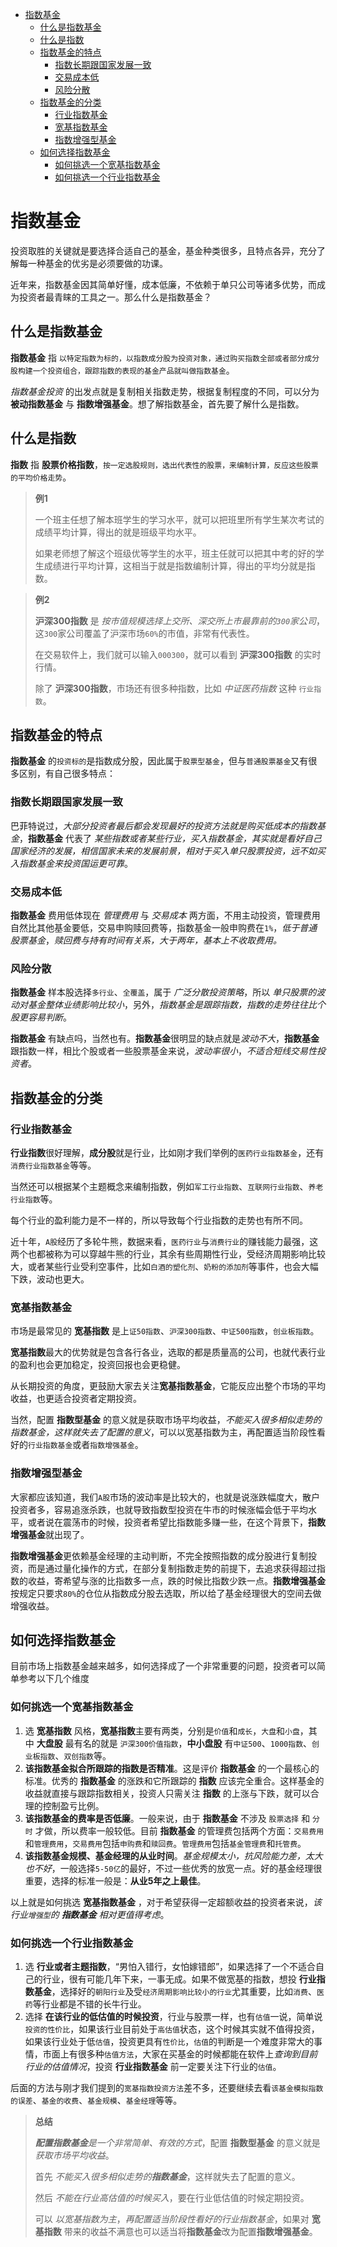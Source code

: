 - [指数基金](#指数基金)
  - [什么是指数基金](#什么是指数基金)
  - [什么是指数](#什么是指数)
  - [指数基金的特点](#指数基金的特点)
    - [指数长期跟国家发展一致](#指数长期跟国家发展一致)
    - [交易成本低](#交易成本低)
    - [风险分散](#风险分散)
  - [指数基金的分类](#指数基金的分类)
    - [行业指数基金](#行业指数基金)
    - [宽基指数基金](#宽基指数基金)
    - [指数增强型基金](#指数增强型基金)
  - [如何选择指数基金](#如何选择指数基金)
    - [如何挑选一个宽基指数基金](#如何挑选一个宽基指数基金)
    - [如何挑选一个行业指数基金](#如何挑选一个行业指数基金)

# 指数基金

投资取胜的关键就是要选择合适自己的基金，基金种类很多，且特点各异，充分了解每一种基金的优劣是必须要做的功课。

近年来，指数基金因其简单好懂，成本低廉，不依赖于单只公司等诸多优势，而成为投资者最青睐的工具之一。那么什么是指数基金？

## 什么是指数基金

**指数基金** 指 `以特定指数为标的，以指数成分股为投资对象，通过购买指数全部或者部分成分股构建一个投资组合，跟踪指数的表现的基金产品就叫做指数基金`。

*指数基金投资* 的出发点就是复制相关指数走势，根据复制程度的不同，可以分为 **被动指数基金** 与 **指数增强基金**。想了解指数基金，首先要了解什么是指数。

## 什么是指数

**指数** 指 **股票价格指数**，`按一定选股规则，选出代表性的股票，来编制计算，反应这些股票的平均价格走势`。

> **例1**
>
> 一个班主任想了解本班学生的学习水平，就可以把班里所有学生某次考试的成绩平均计算，得出的就是班级平均水平。
>
> 如果老师想了解这个班级优等学生的水平，班主任就可以把其中考的好的学生成绩进行平均计算，这相当于就是指数编制计算，得出的平均分就是指数。

> **例2**
>
> **沪深300指数** 是 *按市值规模选择上交所、深交所上市最靠前的`300`家公司*，这`300`家公司覆盖了沪深市场`60%`的市值，非常有代表性。
>
> 在交易软件上，我们就可以输入`000300`，就可以看到 **沪深300指数** 的实时行情。
>
> 除了 **沪深300指数**，市场还有很多种指数，比如 *中证医药指数* 这种 `行业指数`。

## 指数基金的特点

**指数基金** 的`投资标的`是指数成分股，因此属于`股票型基金`，但与`普通股票基金`又有很多区别，有自己很多特点：

### 指数长期跟国家发展一致

巴菲特说过，*大部分投资者最后都会发现最好的投资方法就是购买低成本的指数基金*，**指数基金** 代表了 *某些指数或者某些行业，买入指数基金，其实就是看好自己国家经济的发展，相信国家未来的发展前景，相对于买入单只股票投资，远不如买入指数基金来投资国运更可靠*。

### 交易成本低

**指数基金** 费用低体现在 *管理费用* 与 *交易成本* 两方面，不用主动投资，管理费用自然比其他基金要低，交易申购赎回费等，指数基金一般申购费在`1%`，*低于普通股票基金*，*赎回费与持有时间有关系，大于两年，基本上不收取费用。*

### 风险分散

**指数基金** 样本股选择`多行业`、`全覆盖`，属于 *广泛分散投资策略*，所以 *单只股票的波动对基金整体业绩影响比较小*，另外，*指数基金是跟踪指数，指数的走势往往比个股更容易判断*。

**指数基金** 有缺点吗，当然也有。**指数基金**很明显的缺点就是*波动不大*，**指数基金**跟指数一样，相比个股或者一些股票基金来说，*波动率很小*，*不适合短线交易性投资者*。

## 指数基金的分类

### 行业指数基金

**行业指数**很好理解，**成分股**就是行业，比如刚才我们举例的`医药行业指数基金`，还有`消费行业指数基金`等等。

当然还可以根据某个主题概念来编制指数，例如`军工行业指数`、`互联网行业指数`、`养老行业指数`等。

每个行业的盈利能力是不一样的，所以导致每个行业指数的走势也有所不同。

近十年，`A股`经历了多轮牛熊，数据来看，`医药行业`与`消费行业`的赚钱能力最强，这两个也都被称为可以穿越牛熊的行业，其余有些周期性行业，受经济周期影响比较大，或者某些行业受利空事件，比如`白酒的塑化剂`、`奶粉的添加剂`等事件，也会大幅下跌，波动也更大。

### 宽基指数基金

市场是最常见的 **宽基指数** 是上`证50指数`、`沪深300指数`、`中证500指数`，`创业板指数`。

**宽基指数**最大的优势就是包含各行各业，选取的都是质量高的公司，也就代表行业的盈利也会更加稳定，投资回报也会更稳健。

从长期投资的角度，更鼓励大家去关注**宽基指数基金**，它能反应出整个市场的平均收益，也更适合投资者定期投资。

当然，配置 **指数型基金** 的意义就是获取市场平均收益，*不能买入很多相似走势的指数基金，这样就失去了配置的意义*，可以以宽基指数为主，再配置适当阶段性看好的`行业指数基金`或者`指数增强基金`。

### 指数增强型基金

大家都应该知道，我们`A股`市场的波动率是比较大的，也就是说涨跌幅度大，散户投资者多，容易追涨杀跌，也就导致指数型投资在牛市的时候涨幅会低于平均水平，或者说在震荡市的时候，投资者希望比指数能多赚一些，在这个背景下，**指数增强基金**就出现了。

**指数增强基金**更依赖基金经理的主动判断，不完全按照指数的成分股进行复制投资，而是通过量化操作的方式，在部分复制指数走势的前提下，去追求获得超过指数的收益，寄希望与涨的比指数多一点，跌的时候比指数少跌一点。**指数增强基金** 按规定只要求`80%`的仓位从指数成分股去选取，所以给了基金经理很大的空间去做增强收益。

## 如何选择指数基金

目前市场上指数基金越来越多，如何选择成了一个非常重要的问题，投资者可以简单参考以下几个维度

### 如何挑选一个宽基指数基金

1. 选 **宽基指数** 风格，**宽基指数**主要有两类，分别是`价值`和`成长`，`大盘`和`小盘`，其中 **大盘股** 最有名的就是 `沪深300价值指数`，**中小盘股** 有`中证500`、`1000指数`、`创业板指数`、`双创指数`等。
2. **该指数基金拟合所跟踪的指数是否精准**。这是评价 **指数基金** 的一个最核心的标准。优秀的 **指数基金** 的涨跌和它所跟踪的 **指数** 应该完全重合。这样基金的收益就直接与跟踪指数相关，投资人只需关注 **指数** 的上涨与下跌，就可以合理的控制盈亏比例。
3. **该指数基金的费率是否低廉**。一般来说，由于 **指数基金** 不涉及 `股票选择` 和 `分时` 才做，所以费率一般较低。目前 **指数基金** 的管理费包括两个方面：`交易费用`和`管理费用`，`交易费用`包括`申购费`和`赎回费`。`管理费用`包括`基金管理费`和`托管费`。
4. **该指数基金规模、基金经理的从业时间**。*基金规模太小，抗风险能力差，太大也不好*，一般选择`5-50亿`的最好，不过一些优秀的放宽一点。好的基金经理很重要，选择的标准一般是：**从业5年之上最佳**。

以上就是如何挑选 **宽基指数基金** ，对于希望获得一定超额收益的投资者来说，*该行业`增强型`的 **指数基金** 相对更值得考虑*。

### 如何挑选一个行业指数基金

1. 选 **行业或者主题指数**，“男怕入错行，女怕嫁错郎”，如果选择了一个不适合自己的行业，很有可能几年下来，一事无成。如果不做宽基的指数，想投 **行业指数基金**，选择好的`朝阳行业`及受`经济周期影响比较小的行业`尤其重要，比如`消费`、`医药`等行业都是不错的长牛行业。
2. 选择 **在该行业的低估值的时候投资**，行业与股票一样，也有`估值`一说，简单说`投资的性价比`，如果该行业目前处于`高估值`状态，这个时候其实就不值得投资，如果该行业处于低`估值`，投资更具有`性价比`，`估值`的判断是一个难度非常大的事情，市面上有很多种`估值方法`，大家在买基金的时候都能在软件上*查询到目前行业的估值情况*，投资 **行业指数基金** 前一定要关注下行业的`估值`。

后面的方法与刚才我们提到的`宽基指数投资方法`差不多，还要继续去看`该基金模拟指数的误差`、`基金的收费`、`基金规模`、`基金经理`等等。

> **总结**
>
> ***配置指数基金**是一个非常简单、有效的方式*，配置 **指数型基金** 的意义就是*获取市场平均收益*。
>
> 首先 *不能买入很多相似走势的**指数基金***，这样就失去了配置的意义。
>
> 然后 *不能在行业高估值的时候买入*，要在行业低估值的时候定期投资。
>
> 可以 *以宽基指数为主*，*再配置适当阶段性看好的行业指数基金*，如果对 **宽基指数** 带来的收益不满意也可以适当将**指数基金**改为配置**指数增强基金**。
